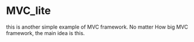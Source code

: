 # MVC_lite
this is another simple example of MVC framework. No matter How big MVC framework, the main idea is this.
